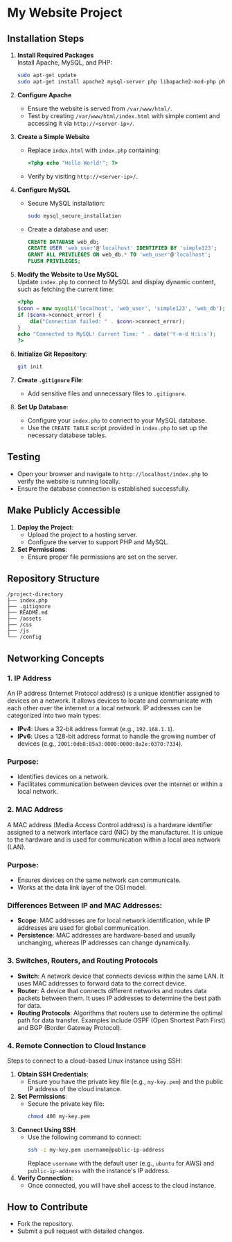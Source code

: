 # My Website Project

## Installation Steps
1. **Install Required Packages**  
   Install Apache, MySQL, and PHP:  
   ```bash
   sudo apt-get update  
   sudo apt-get install apache2 mysql-server php libapache2-mod-php php-mysql  
   ```

2. **Configure Apache**  
   - Ensure the website is served from `/var/www/html/`.  
   - Test by creating `/var/www/html/index.html` with simple content and accessing it via `http://<server-ip>/`.

3. **Create a Simple Website**  
   - Replace `index.html` with `index.php` containing:  
     ```php
     <?php echo "Hello World!"; ?>
     ```  
   - Verify by visiting `http://<server-ip>/`.

4. **Configure MySQL**  
   - Secure MySQL installation:  
     ```bash
     sudo mysql_secure_installation
     ```  
   - Create a database and user:  
     ```sql
     CREATE DATABASE web_db;  
     CREATE USER 'web_user'@'localhost' IDENTIFIED BY 'simple123';  
     GRANT ALL PRIVILEGES ON web_db.* TO 'web_user'@'localhost';  
     FLUSH PRIVILEGES;
     ```

5. **Modify the Website to Use MySQL**  
   Update `index.php` to connect to MySQL and display dynamic content, such as fetching the current time:  
   ```php
   <?php
   $conn = new mysqli('localhost', 'web_user', 'simple123', 'web_db');
   if ($conn->connect_error) {
       die("Connection failed: " . $conn->connect_error);
   }
   echo "Connected to MySQL! Current Time: " . date('Y-m-d H:i:s');
   ?>
   

1. **Initialize Git Repository**:
   ```bash
   git init
   ```

2. **Create `.gitignore` File**:
   - Add sensitive files and unnecessary files to `.gitignore`.

3. **Set Up Database**:
   - Configure your `index.php` to connect to your MySQL database.
   - Use the `CREATE TABLE` script provided in `index.php` to set up the necessary database tables.

## Testing
- Open your browser and navigate to `http://localhost/index.php` to verify the website is running locally.
- Ensure the database connection is established successfully.

## Make Publicly Accessible
1. **Deploy the Project**:
   - Upload the project to a hosting server.
   - Configure the server to support PHP and MySQL.
2. **Set Permissions**:
   - Ensure proper file permissions are set on the server.

## Repository Structure
```
/project-directory
├── index.php
├── .gitignore
├── README.md
├── /assets
├── /css
├── /js
└── /config
```

## Networking Concepts

### 1. IP Address
An IP address (Internet Protocol address) is a unique identifier assigned to devices on a network. It allows devices to locate and communicate with each other over the internet or a local network. IP addresses can be categorized into two main types:
- **IPv4**: Uses a 32-bit address format (e.g., `192.168.1.1`).
- **IPv6**: Uses a 128-bit address format to handle the growing number of devices (e.g., `2001:0db8:85a3:0000:0000:8a2e:0370:7334`).

### Purpose:
- Identifies devices on a network.
- Facilitates communication between devices over the internet or within a local network.

### 2. MAC Address
A MAC address (Media Access Control address) is a hardware identifier assigned to a network interface card (NIC) by the manufacturer. It is unique to the hardware and is used for communication within a local area network (LAN).

### Purpose:
- Ensures devices on the same network can communicate.
- Works at the data link layer of the OSI model.

### Differences Between IP and MAC Addresses:
- **Scope**: MAC addresses are for local network identification, while IP addresses are used for global communication.
- **Persistence**: MAC addresses are hardware-based and usually unchanging, whereas IP addresses can change dynamically.

### 3. Switches, Routers, and Routing Protocols
- **Switch**: A network device that connects devices within the same LAN. It uses MAC addresses to forward data to the correct device.
- **Router**: A device that connects different networks and routes data packets between them. It uses IP addresses to determine the best path for data.
- **Routing Protocols**: Algorithms that routers use to determine the optimal path for data transfer. Examples include OSPF (Open Shortest Path First) and BGP (Border Gateway Protocol).

### 4. Remote Connection to Cloud Instance
Steps to connect to a cloud-based Linux instance using SSH:
1. **Obtain SSH Credentials**:
   - Ensure you have the private key file (e.g., `my-key.pem`) and the public IP address of the cloud instance.
2. **Set Permissions**:
   - Secure the private key file:
     ```bash
     chmod 400 my-key.pem
     ```
3. **Connect Using SSH**:
   - Use the following command to connect:
     ```bash
     ssh -i my-key.pem username@public-ip-address
     ```
     Replace `username` with the default user (e.g., `ubuntu` for AWS) and `public-ip-address` with the instance's IP address.
4. **Verify Connection**:
   - Once connected, you will have shell access to the cloud instance.

## How to Contribute
- Fork the repository.
- Submit a pull request with detailed changes.

